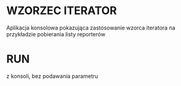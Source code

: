 # WZORZEC ITERATOR

Aplikacja konsolowa pokazująca zastosowanie wzorca iteratora na przykładzie
pobierania listy reporterów

# RUN

z konsoli, bez podawania parametru
